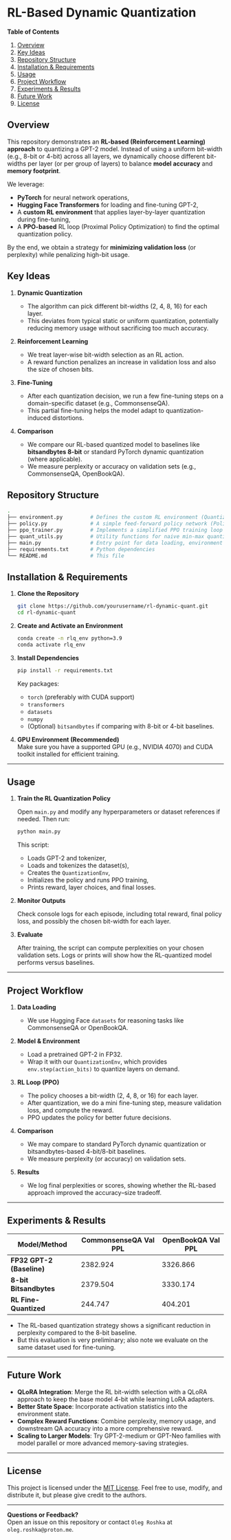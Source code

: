 
# RL-Based Dynamic Quantization

**Table of Contents**  
1. [Overview](#overview)  
2. [Key Ideas](#key-ideas)  
3. [Repository Structure](#repository-structure)  
4. [Installation & Requirements](#installation--requirements)  
5. [Usage](#usage)  
6. [Project Workflow](#project-workflow)  
7. [Experiments & Results](#experiments--results)  
8. [Future Work](#future-work)  
9. [License](#license)

## Overview

This repository demonstrates an **RL-based (Reinforcement Learning) approach** to quantizing a GPT-2 model. Instead of using a uniform bit-width (e.g., 8-bit or 4-bit) across all layers, we dynamically choose different bit-widths per layer (or per group of layers) to balance **model accuracy** and **memory footprint**.

We leverage:
- **PyTorch** for neural network operations,  
- **Hugging Face Transformers** for loading and fine-tuning GPT-2,  
- A **custom RL environment** that applies layer-by-layer quantization during fine-tuning,  
- A **PPO-based** RL loop (Proximal Policy Optimization) to find the optimal quantization policy.

By the end, we obtain a strategy for **minimizing validation loss** (or perplexity) while penalizing high-bit usage.

## Key Ideas

1. **Dynamic Quantization**  
   - The algorithm can pick different bit-widths (2, 4, 8, 16) for each layer.  
   - This deviates from typical static or uniform quantization, potentially reducing memory usage without sacrificing too much accuracy.

2. **Reinforcement Learning**  
   - We treat layer-wise bit-width selection as an RL action.  
   - A reward function penalizes an increase in validation loss and also the size of chosen bits.

3. **Fine-Tuning**  
   - After each quantization decision, we run a few fine-tuning steps on a domain-specific dataset (e.g., CommonsenseQA).  
   - This partial fine-tuning helps the model adapt to quantization-induced distortions.

4. **Comparison**  
   - We compare our RL-based quantized model to baselines like **bitsandbytes 8-bit** or standard PyTorch dynamic quantization (where applicable).  
   - We measure perplexity or accuracy on validation sets (e.g., CommonsenseQA, OpenBookQA).


## Repository Structure

```bash
.
├── environment.py         # Defines the custom RL environment (QuantizationEnv)
├── policy.py              # A simple feed-forward policy network (PolicyNet)
├── ppo_trainer.py         # Implements a simplified PPO training loop
├── quant_utils.py         # Utility functions for naive min-max quantization
├── main.py                # Entry point for data loading, environment setup, PPO training
├── requirements.txt       # Python dependencies
└── README.md              # This file
```

## Installation & Requirements

1. **Clone the Repository**

   ```bash
   git clone https://github.com/yourusername/rl-dynamic-quant.git
   cd rl-dynamic-quant
   ```

2. **Create and Activate an Environment**

   ```bash
   conda create -n rlq_env python=3.9
   conda activate rlq_env
   ```

3. **Install Dependencies**

   ```bash
   pip install -r requirements.txt
   ```

   Key packages:
   - `torch` (preferably with CUDA support)
   - `transformers`
   - `datasets`
   - `numpy`
   - (Optional) `bitsandbytes` if comparing with 8-bit or 4-bit baselines.

4. **GPU Environment (Recommended)**  
   Make sure you have a supported GPU (e.g., NVIDIA 4070) and CUDA toolkit installed for efficient training.

---

## Usage

1. **Train the RL Quantization Policy**

   Open `main.py` and modify any hyperparameters or dataset references if needed. Then run:

   ```bash
   python main.py
   ```

   This script:
   - Loads GPT-2 and tokenizer,  
   - Loads and tokenizes the dataset(s),  
   - Creates the `QuantizationEnv`,  
   - Initializes the policy and runs PPO training,  
   - Prints reward, layer choices, and final losses.

2. **Monitor Outputs**

   Check console logs for each episode, including total reward, final policy loss, and possibly the chosen bit-width for each layer.  

3. **Evaluate**

   After training, the script can compute perplexities on your chosen validation sets. Logs or prints will show how the RL-quantized model performs versus baselines.

---

## Project Workflow

1. **Data Loading**  
   - We use Hugging Face `datasets` for reasoning tasks like CommonsenseQA or OpenBookQA.  

2. **Model & Environment**  
   - Load a pretrained GPT-2 in FP32.  
   - Wrap it with our `QuantizationEnv`, which provides `env.step(action_bits)` to quantize layers on demand.

3. **RL Loop (PPO)**  
   - The policy chooses a bit-width (2, 4, 8, or 16) for each layer.  
   - After quantization, we do a mini fine-tuning step, measure validation loss, and compute the reward.  
   - PPO updates the policy for better future decisions.

4. **Comparison**  
   - We may compare to standard PyTorch dynamic quantization or bitsandbytes-based 4-bit/8-bit baselines.  
   - We measure perplexity (or accuracy) on validation sets.

5. **Results**  
   - We log final perplexities or scores, showing whether the RL-based approach improved the accuracy–size tradeoff.

---

## Experiments & Results


| Model/Method               | CommonsenseQA Val PPL | OpenBookQA Val PPL |
|----------------------------|-----------------------|--------------------|
| **FP32 GPT-2 (Baseline)**  | 2382.924              | 3326.866           |
| **8-bit Bitsandbytes**     | 2379.504              | 3330.174           |
| **RL Fine-Quantized**      | 244.747               | 404.201            |

- The RL-based quantization strategy shows a significant reduction in perplexity compared to the 8-bit baseline. 
- But this evaluation is very preliminary; also note we evaluate on the same dataset used for fine-tuning.  
 
---

## Future Work

- **QLoRA Integration**: Merge the RL bit-width selection with a QLoRA approach to keep the base model 4-bit while learning LoRA adapters.  
- **Better State Space**: Incorporate activation statistics into the environment state.  
- **Complex Reward Functions**: Combine perplexity, memory usage, and downstream QA accuracy into a more comprehensive reward.  
- **Scaling to Larger Models**: Try GPT-2-medium or GPT-Neo families with model parallel or more advanced memory-saving strategies.

---

## License

This project is licensed under the [MIT License](LICENSE). Feel free to use, modify, and distribute it, but please give credit to the authors.

---

**Questions or Feedback?**  
Open an issue on this repository or contact `Oleg Roshka` at `oleg.roshka@proton.me`.
```

